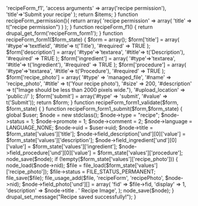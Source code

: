<?php
function recipeForm_menu() {
    $items = array();
    $items['submitrecipe'] = array(
      'page callback'=>'recipeForm_f1',
      'access arguments' => array('recipe permission'),
      'title'=>'Submit your recipe'
    );

    return $items;
}

function recipeForm_permission(){
    return array(
        'recipe permission' => array(
            'title' => t("recipe permission")
        )
    );
}

function recipeForm_f1() {
    return drupal_get_form('recipeForm_form1');
}

function recipeForm_form1($form_state) {
    $form = array();
    $form['title'] = array(
      '#type'=>'textfield',
      '#title'=> t('Title'),
      '#required' => TRUE
    );
    $form['description'] = array(
      '#type'=>'textarea',
      '#title'=> t('Description'),
      '#required' => TRUE
    );
    $form['ingredient'] = array(
      '#type'=>'textarea',
      '#title'=> t('Ingredient'),
      '#required' => TRUE
    );
    $form['procedure'] = array(
      '#type'=>'textarea',
      '#title'=> t('Procedure'),
      '#required' => TRUE
    );
    $form['recipe_photo'] = array(
        '#type' => 'managed_file',
        '#name' => 'recipe_photo',
        '#title' => t('Your recipe photo'),
        '#size' => 200,
        '#description' => t("Image should be less than 2000 pixels wide."),
        '#upload_location' => 'public://'
    ); 
    
    $form['submit'] = array('#type' => 'submit', '#value' => t('Submit'));

    return $form;
}

function recipeForm_form1_validate($form, $form_state) {
    
}

function recipeForm_form1_submit($form,$form_state) {
    global $user;
    
    $node = new stdclass();
    $node->type = "recipe";
    $node->status = 1;
    $node->promote = 1;
    $node->comment = 2;
    $node->language = LANGUAGE_NONE;
    $node->uid = $user->uid;
    $node->title = $form_state['values']['title'];
    $node->field_description['und'][0]['value'] = $form_state['values']['description'];
    $node->field_ingredient['und'][0]['value'] = $form_state['values']['ingredient'];
    $node->field_procedure['und'][0]['value'] = $form_state['values']['procedure'];
    node_save($node);
    
    if (!empty($form_state['values']['recipe_photo'])) {
        node_load($node->nid);
        $file = file_load($form_state['values']['recipe_photo']);
        $file->status = FILE_STATUS_PERMANENT;
        file_save($file);
        file_usage_add($file, 'recipeForm', 'recipePhoto', $node->nid);
        
        $node->field_photo['und'][] = array(
            'fid' => $file->fid,
            'display' => 1,
            'description' => $node->title . ' Recipe Image',
        );
        node_save($node);
    }
    drupal_set_message("Recipe saved successfully!");
}
